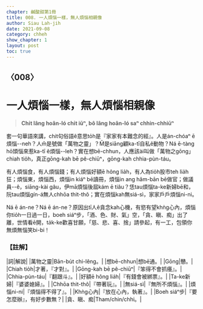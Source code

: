 ```yaml
---
chapter: 鹹酸甜第1冊
title: 008. 一人煩惱一樣，無人煩惱相親像
author: Siau Lah-jih
date: 2021-09-08
category: chheh
show_chapter: 1
layout: post
toc: true
---
```

  


## 〈008〉
# 一人煩惱一樣，無人煩惱相親像
>**Chi̍t lâng hoân-ló chi̍t iūⁿ, bô lâng hoân-ló saⁿ chhin-chhiūⁿ**


套一句華語來講，chit句俗語ê意思to̍h是『家家有本難念的經』。人是án-chóaⁿ ē煩惱--neh？人m̄是號做「萬物之靈」？M̄是siāng顧ka-tī自私ê動物？Ná ē-tàng hō͘煩惱來惹ka-tī ê煩惱--leh？實在想bē-chhun，人應該ài叫做「萬物之gōng」chiah tio̍h，真正gōng-kah bē pê-chiūⁿ，gōng-kah chhia-pùn-táu。

有人煩惱食，有人煩惱錢；有人煩惱好額ē hông lia̍h，有人為tio̍h股市teh lia̍h狂；煩惱東，煩惱西，煩惱in kiáⁿ bē讀冊，煩惱in ang hâm-bān bē做官；做議員--ê，siāng-kài gâu，伊mā煩惱後屆kám ē tiâu？恁tau煩惱ta-ke新婦bē和，阮tau煩惱gín-á無人chhōa thit-thô；實在煩惱kah無siá-sì，家家戶戶煩惱ni-ni。

Ná ē án-ne？Ná ē án-ne？原因出tī人ê貪念kah心機，有慾有望khǹg心內，煩惱你tio̍h一日過一日，boeh siáⁿ步，「酒、色、財、氣」空，「貪、瞋、痴」出了離，世情看ē開，ta̍k-ke歡喜甘願，「慈、悲、喜、捨」請參起，有一工，包領你無煩無惱笑bi-bi！ 




### 【註解】

|詞|解說|
|萬物之靈|Bān-bu̍t chi-lêng。|
|想bē-chhun|想bē通。|
|Gōng|戇。|
|Chiah tio̍h|才著，『才對』。|
|Gōng-kah bē pê-chiūⁿ|『笨得不會抓癢』。|
|Chhia-pùn-táu|『翻跟斗』。|
|好額ē hông lia̍h|『有錢會被綁票』。|
|Ta-ke新婦|『婆婆媳婦』。|
|Chhōa thit-thô|『帶著玩』。|
|無siá-sì|『無所不煩惱』。|
|煩惱ni-ni|『煩惱得不得了』。|
|Khǹg心內|『放在心內，執著』。|
|Boeh siáⁿ步|『要怎麼辦』，有好步數無？|
|貪、瞋、痴|Tham/chin/chhi。|

